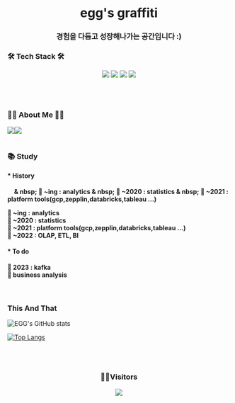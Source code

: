 <h1 class="ng-font" align="center"><b>egg's graffiti</b></h1>
<h3 class="ng-font" align="center">경험을 다듬고 성장해나가는 공간입니다 :)</h3>


### 🛠 Tech Stack 🛠 
<p align="center">
<img src="https://img.shields.io/badge/Python-3776AB?style=flat&logo=Python&logoColor=white"/>
<img src="https://img.shields.io/badge/R-276DC3?style=flat&logo=R&logoColor=white"/>
<img src="https://img.shields.io/badge/GCP-F9AB00?style=flat&logo=GoogleCloud&logoColor=black"/>
<img src="https://img.shields.io/badge/git-F05032?style=flat&logo=git&logoColor=gray"/>
</p>
<br><br>

### 👨‍🌾 About Me 👨‍🌾 
<a href="https://wolny.tistory.com/"><img src="https://img.shields.io/badge/My daily life blog-A9BCF5?style=flat-square&logo=GitHub Sponsors&logoColor=white&link=https://wolny.tistory.com/"/></a><a href="mailto:dldmswl10012@gmail.com"><img src="https://img.shields.io/badge/Gmail-D0A9F5?style=flat-square&logo=Gmail&logoColor=red&link=mailto:dldmswl10012@gmail.com"/></a>
<br><br>

### 📚 Study
#### * History
<div style="text-indent:15px;font-weight:bold">
    <span>& nbsp; 💙 ~ing : analytics </span>
    <span>& nbsp; 🧡 ~2020 : statistics </span>
    <span>& nbsp; 🤍 ~2021 : platform tools(gcp,zepplin,databricks,tableau ...) </span>
</div>

<span style="font-weight:bold">💙 ~ing : analytics </span><br>
<span style="font-weight:bold">🧡 ~2020 : statistics </span><br>
<span style="font-weight:bold">🤍 ~2021 : platform tools(gcp,zepplin,databricks,tableau ...) </span><br>
<span style="font-weight:bold">💜 ~2022 : OLAP, ETL, BI </span><br>
#### * To do
<span style="font-weight:bold">💚 2023 : kafka</span><br>
<span style="font-weight:bold">💛 business analysis</span><br>
<br><br>


### This And That

![EGG's GitHub stats](https://github-readme-stats.vercel.app/api?username=egg-yo&show_icons=true&theme=radical)

[![Top Langs](https://github-readme-stats.vercel.app/api/top-langs/?username=egg-yo&layout=compact)](https://github.com/egg-yo/github-readme-stats)

<div align=center>

<br><br>

### 🎅🔖Visitors

<a href="https://hits.seeyoufarm.com"><img src="https://hits.seeyoufarm.com/api/count/incr/badge.svg?url=https%3A%2F%2Fwww.github.com%2Fegg-yo%2Fhit-counter&count_bg=%23DFD7D7&title_bg=%23BE3434&icon=protocols-dot-io.svg&icon_color=%230B0A0A&title=hits&edge_flat=false"/></a>

<br><br>
</div>
